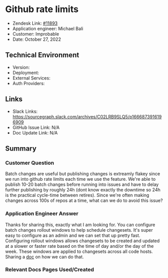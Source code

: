 
# Github rate limits <!-- Ticket Title  Hint: include keywords to make it searchable -->

- Zendesk Link: [#11893](https://sourcegraph.zendesk.com/agent/tickets/11893)
- Application engineer: Michael Bali
- Customer: Improbable <!-- Redact if this contains personally identifying information -->
- Date: October 27, 2022

<!-- Data populated from integration, speak to Ben Gordon or Michael Bali if not working -->
<!-- During Internal team trial, fill missing data manually (we are waiting for all data to sync) -->

## Technical Environment
- Version: ​
- Deployment:
- External Services:
- Auth Providers:


## Links
<!-- Data for application engineer manual entry -->
- Slack Links: https://sourcegraph.slack.com/archives/C02LRB9SLQ5/p1666873916196909
- GitHub Issue Link: N/A
- Doc Update Link: N/A

## Summary
### Customer Question
Batch changes are useful but publishing changes is extreamly flakey since we run into github rate limits each time we use the feature. We're able to publish 10-20 batch changes before running into issues and have to delay further publishing by roughly 24h (dont know exactly the downtime so 24h is the practical cycle-time between retires). Since we're often making changes across 100s of repos at a time, what can we do to avoid this issue?

### Application Engineer Answer

Thanks for sharing this, exactly what I am looking for.
You can configure batch changes rollout windows to help schedule changesets.
It's super easy to configure as an admin and we can set that up pretty fast.
Configuring rollout windows allows changesets to be created and updated at a slower or faster rate based on the time of day and/or the day of the week. These windows are applied to changesets across all code hosts.
Sharing a [doc](https://docs.sourcegraph.com/admin/config/batch_changes#batch-changes-site-admin-configuration-reference) on how we can do that.

### Relevant Docs Pages Used/Created

<!-- Once complete, upload a copy to https://github.com/sourcegraph/support-tools-internal/tree/main/resolved-tickets as a .md file -->
<!-- Name the file 11893.md -->
